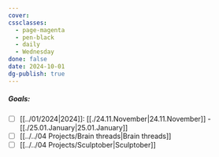 ```yaml
---
cover: 
cssclasses:
  - page-magenta
  - pen-black
  - daily
  - Wednesday
done: false
date: 2024-10-01
dg-publish: true
---
```


##### Goals:

- [ ] [[../01/2024|2024]]: [[./24.11.November|24.11.November]] - [[./25.01.January|25.01.January]]
- [ ] [[../../04 Projects/Brain threads|Brain threads]]
- [ ] [[../../04 Projects/Sculptober|Sculptober]]
